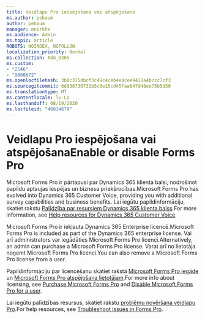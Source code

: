 ```yaml
---
title: Veidlapu Pro iespējošana vai atspējošana
ms.author: pebaum
author: pebaum
manager: mnirkhe
ms.audience: Admin
ms.topic: article
ROBOTS: NOINDEX, NOFOLLOW
localization_priority: Normal
ms.collection: Adm_O365
ms.custom:
- "2546"
- "9000672"
ms.openlocfilehash: 3b0c375dbcf3c49c4ceb4e0cee9411a4bccc7cf3
ms.sourcegitcommit: 6d938730731b5c0e15cd45faa647d48ee75b5d50
ms.translationtype: MT
ms.contentlocale: lv-LV
ms.lasthandoff: 08/19/2020
ms.locfileid: "46814679"
---
```

# <a name="enable-or-disable-forms-pro"></a><span data-ttu-id="30e6d-102">Veidlapu Pro iespējošana vai atspējošana</span><span class="sxs-lookup"><span data-stu-id="30e6d-102">Enable or disable Forms Pro</span></span>

<span data-ttu-id="30e6d-103">Microsoft Forms Pro ir pārtapusi par Dynamics 365 klienta balsi, nodrošinot papildu aptaujas iespējas un biznesa priekšrocības.</span><span class="sxs-lookup"><span data-stu-id="30e6d-103">Microsoft Forms Pro has evolved into Dynamics 365 Customer Voice, providing you with additional survey capabilities and business benefits.</span></span> <span data-ttu-id="30e6d-104">Lai iegūtu papildinformāciju, skatiet rakstu [Palīdzība par resursiem Dynamics 365 klienta balss](https://go.microsoft.com/fwlink/p/?linkid=2128357).</span><span class="sxs-lookup"><span data-stu-id="30e6d-104">For more information, see [Help resources for Dynamics 365 Customer Voice](https://go.microsoft.com/fwlink/p/?linkid=2128357).</span></span>  

<span data-ttu-id="30e6d-105">Microsoft Forms Pro ir iekļauta Dynamics 365 Enterprise licencē.</span><span class="sxs-lookup"><span data-stu-id="30e6d-105">Microsoft Forms Pro is included as part of the Dynamics 365 enterprise license.</span></span> <span data-ttu-id="30e6d-106">Vai arī administrators var iegādāties Microsoft Forms Pro licenci.</span><span class="sxs-lookup"><span data-stu-id="30e6d-106">Alternatively, an admin can purchase a Microsoft Forms Pro license.</span></span> <span data-ttu-id="30e6d-107">Varat arī no lietotāja noņemt Microsoft Forms Pro licenci.</span><span class="sxs-lookup"><span data-stu-id="30e6d-107">You can also remove a Microsoft Forms Pro license from a user.</span></span>  

<span data-ttu-id="30e6d-108">Papildinformāciju par licencēšanu skatiet rakstā [Microsoft Forms Pro iegāde](https://docs.microsoft.com/forms-pro/purchase#purchase-microsoft-forms-pro-for-users-in-a-dynamics-365-tenant) un [Microsoft Forms Pro atspējošana lietotājam](https://docs.microsoft.com/forms-pro/purchase#disable-microsoft-forms-pro-for-a-user-1).</span><span class="sxs-lookup"><span data-stu-id="30e6d-108">For more info about licensing, see [Purchase Microsoft Forms Pro](https://docs.microsoft.com/forms-pro/purchase#purchase-microsoft-forms-pro-for-users-in-a-dynamics-365-tenant) and [Disable Microsoft Forms Pro for a user](https://docs.microsoft.com/forms-pro/purchase#disable-microsoft-forms-pro-for-a-user-1).</span></span>
  
<span data-ttu-id="30e6d-109">Lai iegūtu palīdzības resursus, skatiet rakstu [problēmu novēršana veidlapu Pro](https://docs.microsoft.com/forms-pro/troubleshoot).</span><span class="sxs-lookup"><span data-stu-id="30e6d-109">For help resources, see [Troubleshoot issues in Forms Pro](https://docs.microsoft.com/forms-pro/troubleshoot).</span></span>